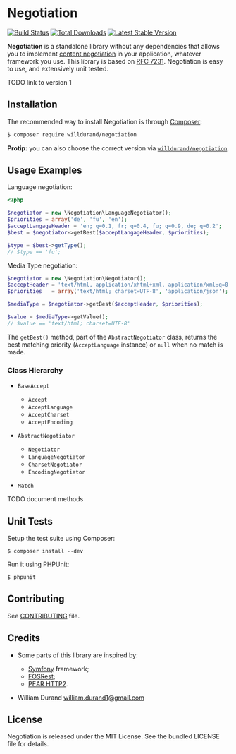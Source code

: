 Negotiation
===========

[![Build Status](https://travis-ci.org/willdurand/Negotiation.png?branch=master)](http://travis-ci.org/willdurand/Negotiation)
[![Total Downloads](https://poser.pugx.org/willdurand/Negotiation/downloads.png)](https://packagist.org/packages/willdurand/Negotiation)
[![Latest Stable Version](https://poser.pugx.org/willdurand/Negotiation/v/stable.png)](https://packagist.org/packages/willdurand/Negotiation)

**Negotiation** is a standalone library without any dependencies that allows you
to implement [content negotiation](https://tools.ietf.org/html/rfc7231#section-5.3) in your application, whatever framework you use.
This library is based on [RFC 7231](https://tools.ietf.org/html/rfc7231). Negotiation is easy to use, and extensively unit tested.

TODO link to version 1

Installation
------------

The recommended way to install Negotiation is through
[Composer](http://getcomposer.org/):

```bash
$ composer require willdurand/negotiation
```

**Protip:** you can also choose the correct version via
[`willdurand/negotiation`](https://packagist.org/packages/willdurand/negotiation).


Usage Examples
--------------

Language negotiation:

``` php
<?php

$negotiator = new \Negotiation\LanguageNegotiator();
$priorities = array('de', 'fu', 'en');
$acceptLangageHeader = 'en; q=0.1, fr; q=0.4, fu; q=0.9, de; q=0.2';
$best = $negotiator->getBest($acceptLangageHeader, $priorities);

$type = $best->getType();
// $type == 'fu';
```

Media Type negotiation:

``` php
$negotiator = new \Negotiation\Negotiator();
$acceptHeader = 'text/html, application/xhtml+xml, application/xml;q=0.9, */*;q=0.8';
$priorities   = array('text/html; charset=UTF-8', 'application/json');

$mediaType = $negotiator->getBest($acceptHeader, $priorities);

$value = $mediaType->getValue();
// $value == 'text/html; charset=UTF-8'
```

The `getBest()` method, part of the `AbstractNegotiator` class, returns the best matching priority (`AcceptLanguage` instance) or `null` when no match is made.


### Class Hierarchy

  * `BaseAccept`

    - `Accept`
    - `AcceptLanguage`
    - `AcceptCharset`
    - `AcceptEncoding`


  * `AbstractNegotiator`

    - `Negotiator`
    - `LanguageNegotiator`
    - `CharsetNegotiator`
    - `EncodingNegotiator`


  * `Match`

TODO document methods


Unit Tests
----------

Setup the test suite using Composer:

    $ composer install --dev

Run it using PHPUnit:

    $ phpunit


Contributing
------------

See [CONTRIBUTING](CONTRIBUTING.md) file.


Credits
-------

* Some parts of this library are inspired by:

    * [Symfony](http://github.com/symfony/symfony) framework;
    * [FOSRest](http://github.com/FriendsOfSymfony/FOSRest);
    * [PEAR HTTP2](https://github.com/pear/HTTP2).

* William Durand <william.durand1@gmail.com>


License
-------

Negotiation is released under the MIT License. See the bundled LICENSE file for details.

